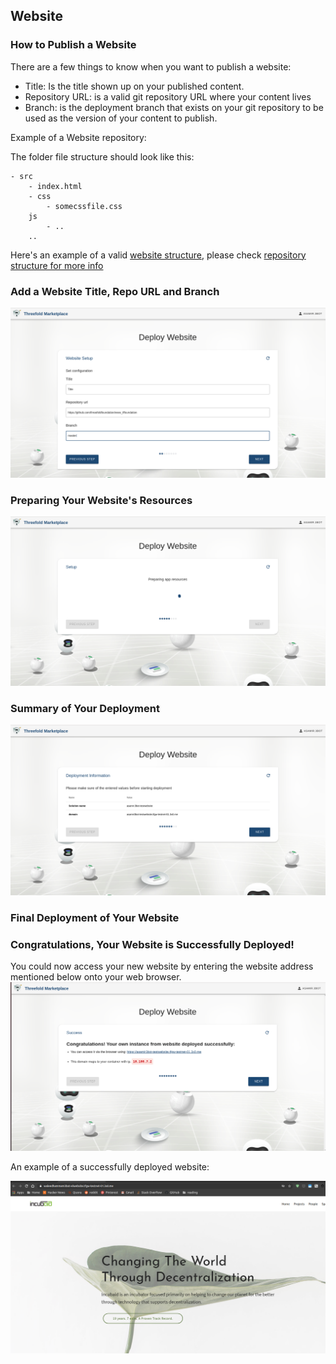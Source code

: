 ## Website

### How to Publish a Website

There are a few things to know when you want to publish a website:

- Title: Is the title shown up on your published content.
- Repository URL: is a valid git repository URL where your content lives
- Branch: is the deployment branch that exists on your git repository to be used as the version of your content to publish.

Example of a Website repository:

The folder file structure should look like this:

```
- src
    - index.html
    - css
        - somecssfile.css
    js
        - ..
    ..
```
Here's an example of a valid [website structure](https://github.com/xmonader/www_incubaid), please check [repository structure for more info](https://github.com/crystaluniverse/publishingtools/blob/development/docs/repo_layout.md)


### Add a Website Title, Repo URL and Branch

![](./img/website_2.png)


### Preparing Your Website's Resources

![](./img/website_7.png)

### Summary of Your Deployment

![](./img/website_8.png)

### Final Deployment of Your Website

### Congratulations, Your Website is Successfully Deployed!
You could now access your new website by entering the website address mentioned below onto your web browser.
![](./img/website_10.png)


An example of a successfully deployed website:

![](./img/website_11.png)
